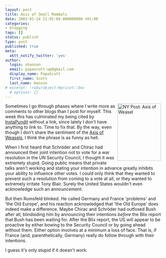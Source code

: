```yaml
---
layout: post
title: Axis of Small Mammals
date: 2003-01-24 21:01:04.000000000 +01:00
categories:
- blogging
tags: []
status: publish
type: post
published: true
meta:
  aktt_notify_twitter: 'yes'
author:
  login: shanson
  email: papascott-wp@gmail.com
  display_name: PapaScott
  first_name: Scott
  last_name: Hanson
# excerpt: !ruby/object:Hpricot::Doc
  # options: {}
---
```

<p><a href="http://nypost.com/"><img alt="NY Post: Axis of Weasel" src="http://www.papascott.de/wordpress/wp-content/uploads/2003/01/nyp_axis.gif" width="140" height="186" border="0" align="right" /></a> Sometimes I go through phases where I write more as comments to other blogs than I post for myself. This week this has culminated my being cited by  <a title="Instapundit.com" href="http://www.instapundit.com/archives/006988.php#006988">InstaPundit</a> without a link, since lately I don't have anything to link to. Time to fix that. By the way, even though I don't share the sentiment of the <a href="http://www.scrappleface.com/MT/archives/000608.html">Axis of Weasels</a>, I think the phrase is as funny as hell.</p>
<p>When I first heard that Schröder and Chirac had announced their joint intention not to vote for a war resolution in the UN Security Council, I thought it was extremely stupid. Going public means that private talks aren't working and stating your intention in advance greatly inhibits your ability to influence other votes. I could only think that they wanted to prevent such a resolution from coming to a vote at all, or they wanted to extremely irritate Tony Blair. Surely the United States wouldn't even acknowledge such an announcement.</p>
<p>But then Rumsfeld blinked. He called Germany and France 'problems' and 'the Old Europe', and his reaction acknowledged that 'the Old Europe' does indeed make a difference. Maybe Chirac and Schröder had outfoxed Bush after all, blindsiding him by announcing their intentions <em>before</em> the Blix report that Bush has been waiting for. After the Blix report, the US will appear to be proactive by either bowing to the Security Council or by going ahead without them. Either option involves at a minimum a loss of face. That is, if France (and, parenthetically, Germany) really do follow through with their intentions.</p>
<p>I guess it's only stupid if it doesn't work.</p>
